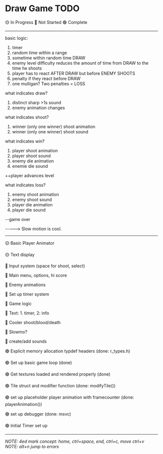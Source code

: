 # Draw Game TODO


🟡 In Progress
🔴 Not Started
🟢 Complete

---

basic logic:

1. timer
2. random time within a range
3. sometime within random time DRAW
4. enemy level difficulty reduces the amount of time
from DRAW to the time he shoots
5. player has to react AFTER DRAW but before ENEMY SHOOTS
6. penalty if they react before DRAW
7. one mulligan? Two penalties = LOSS

what indicates draw?

1. distinct sharp >1s sound
2. enemy animation changes

what indicates shoot?

1. winner (only one winner) shoot animation
2. winner (only one winner) shoot sound

what indicates win?
1. player shoot animation
2. player shoot sound
3. enemy die animation
4. enemie die sound

++player advances level

what indicates loss?
1. enemy shoot animation
2. enemy  shoot sound
3. player die animation
4. player die sound

--game over

-----> Slow motion is cool.

---

🟡 Basic Player Animator

🟡 Text display



🔴 Input system (space for shoot, select)

🔴 Main menu, options, hi score

🔴 Enemy animations

🔴 Set up timer system

🔴 Game logic

🔴 Text: 1. timer, 2: info

🔴 Cooler shoot/blood/death

🔴 Slowmo?
 
🔴 create/add sounds

🟢 Explicit memory allocation typdef headers (done: r_types.h)

🟢 Set up basic game loop (done)

🟢 Get textures loaded and rendered properly (done)

🟢 Tile struct and modifier function (done: modifyTile())

🟢 set up placeholder player animation with framecounter (done: playerAnimation())

🟢 set up debugger (done: msvc)

🟢 Initial Timer set up

---

*NOTE: 4ed mark concept: home, ctrl+space, end, ctrl+c, move ctrl+v*
*NOTE: alt+n jump to errors*